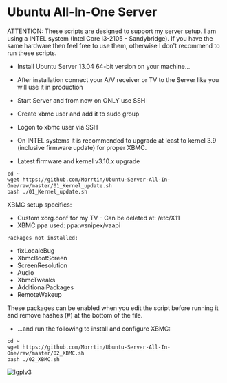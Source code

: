 Ubuntu All-In-One Server
========================
ATTENTION: These scripts are designed to support my server setup.
I am using a INTEL system (Intel Core i3-2105 - Sandybridge).
If you have the same hardware then feel free to use them,
otherwise I don't recommend to run these scripts.

* Install Ubuntu Server 13.04 64-bit version on your machine...
* After installation connect your A/V receiver or TV to the Server like you will use it in production
* Start Server and from now on ONLY use SSH
* Create xbmc user and add it to sudo group
* Logon to xbmc user via SSH

* On INTEL systems it is recommended to upgrade at least to kernel 3.9 (inclusive firmware update) for proper XBMC.


* Latest firmware and kernel v3.10.x upgrade
```
cd ~ 
wget https://github.com/Morrtin/Ubuntu-Server-All-In-One/raw/master/01_Kernel_update.sh
bash ./01_Kernel_update.sh
```

XBMC setup specifics:
* Custom xorg.conf for my TV - Can be deleted at: /etc/X11
* XBMC ppa used: ppa:wsnipex/vaapi

```
Packages not installed:
```
* fixLocaleBug
* XbmcBootScreen
* ScreenResolution
* Audio
* XbmcTweaks
* AdditionalPackages
* RemoteWakeup

These packages can be enabled when you edit the script before running it and
remove hashes (#) at the bottom of the file.

* ...and run the following to install and configure XBMC:

```
cd ~ 
wget https://github.com/Morrtin/Ubuntu-Server-All-In-One/raw/master/02_XBMC.sh
bash ./02_XBMC.sh
```

[![lgplv3](https://f.cloud.github.com/assets/3521959/153710/2745bbea-7601-11e2-8b61-c8ff3ef97d32.png)](http://www.gnu.org/licenses/lgpl.txt)
